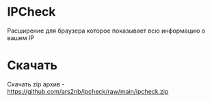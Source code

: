# IPCheck
Расширение для браузера которое показывает всю информацию о вашем IP

# Скачать

Скачать zip архив - https://github.com/ars2nb/ipcheck/raw/main/ipcheck.zip
